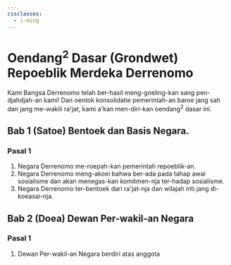 ```yaml
---
cssclasses:
  - i-ming
---
```


# Oendang<sup>2</sup> Dasar (Grondwet) Repoeblik Merdeka Derrenomo

Kami Bangsa Derrenomo telah ber-hasil meng-goeling-kan sang pen-djahdjah-an kami!
Dan oentok konsolidatie pemerintah-an baroe jang sah dan jang me-wakili ra'jat,
kami a'kan men-diri-kan oendang<sup>2</sup> dasar ini.



## Bab 1 (Satoe) Bentoek dan Basis Negara.

### Pasal 1

1. Negara Derrenomo me-roepah-kan pemerintah repoeblik-an.
2. Negara Derrenomo meng-akoei bahwa ber-ada pada tahap awal sosialisme dan akan menegas-kan komitmen-nja ter-hadap sosialisme.
3. Negara Derrenomo ter-bentoek dari ra'jat-nja dan wilajah inti jang di-koeasai-nja.

## Bab 2 (Doea) Dewan Per-wakil-an Negara

### Pasal 1

1. Dewan Per-wakil-an Negara berdiri atas anggota 
